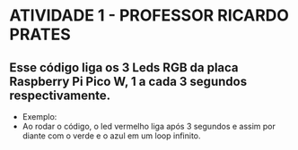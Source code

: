 # ATIVIDADE 1 - PROFESSOR RICARDO PRATES
## Esse código liga os 3 Leds RGB da placa Raspberry Pi Pico W, 1 a cada 3 segundos respectivamente.

- Exemplo:
- Ao rodar o código, o led vermelho liga após 3 segundos e assim por diante com o verde e o azul em um loop infinito.

